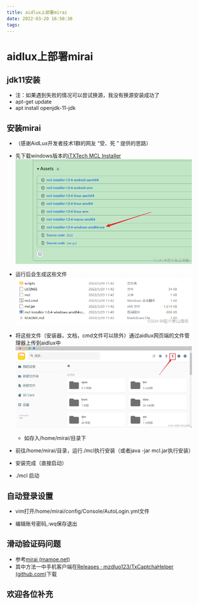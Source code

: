 ```yaml
---
title: aidlux上部署mirai
date: 2022-03-20 16:50:30
tags:
---
```


# aidlux上部署mirai

## jdk11安装

* 注：如果遇到失败的情况可以尝试换源，我没有换源安装成功了
* apt-get update
* apt install openjdk-11-jdk

## 安装mirai

* （感谢AidLux开发者技术1群的网友 “受、死 ” 提供的思路）
* 先下载windows版本的[iTXTech MCL Installer](https://github.com/iTXTech/mcl-installer/releases)![在这里插入图片描述](aidlux上部署mirai/19a10579bb6a42e19db23bc949fb8216.png)


* 运行后会生成这些文件![在这里插入图片描述](aidlux上部署mirai/77923899467844739cbc7f012945ee04.png)

* 将这些文件（安装器，文档，cmd文件可以除外）通过aidlux网页端的文件管理器上传到aidlux中![在这里插入图片描述](aidlux上部署mirai/fe0f8a2ad8bd4b1590c10708de9d7272.png)

  * 如存入/home/mirai/目录下
* 前往/home/mirai/目录，运行./mcl执行安装（或者java -jar mcl.jar执行安装）
* 安装完成（直接启动）
* ./mcl 启动

## 自动登录设置

* vim打开/home/mirai/config/Console/AutoLogin.yml文件

* 编辑账号密码,:wq保存退出

## 滑动验证码问题

* 参考[mirai (mamoe.net)](https://docs.mirai.mamoe.net/mirai-login-solver-selenium/)
* 其中方法一中手机客户端在[Releases · mzdluo123/TxCaptchaHelper (github.com)](https://github.com/mzdluo123/TxCaptchaHelper/releases)下载

## 欢迎各位补充